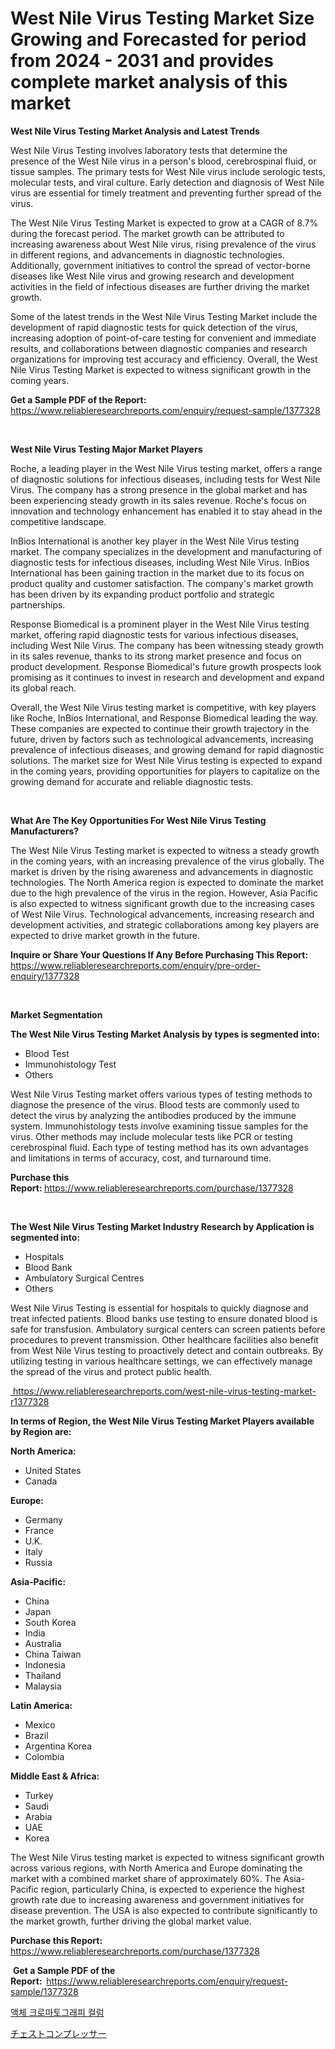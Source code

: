 <p><h1>West Nile Virus Testing Market Size Growing and Forecasted for period from 2024 - 2031 and provides complete market analysis of this market</h1></p><p><strong>West Nile Virus Testing Market Analysis and Latest Trends</strong></p>
<p><p>West Nile Virus Testing involves laboratory tests that determine the presence of the West Nile virus in a person's blood, cerebrospinal fluid, or tissue samples. The primary tests for West Nile virus include serologic tests, molecular tests, and viral culture. Early detection and diagnosis of West Nile virus are essential for timely treatment and preventing further spread of the virus.</p><p>The West Nile Virus Testing Market is expected to grow at a CAGR of 8.7% during the forecast period. The market growth can be attributed to increasing awareness about West Nile virus, rising prevalence of the virus in different regions, and advancements in diagnostic technologies. Additionally, government initiatives to control the spread of vector-borne diseases like West Nile virus and growing research and development activities in the field of infectious diseases are further driving the market growth.</p><p>Some of the latest trends in the West Nile Virus Testing Market include the development of rapid diagnostic tests for quick detection of the virus, increasing adoption of point-of-care testing for convenient and immediate results, and collaborations between diagnostic companies and research organizations for improving test accuracy and efficiency. Overall, the West Nile Virus Testing Market is expected to witness significant growth in the coming years.</p></p>
<p><strong>Get a Sample PDF of the Report:&nbsp;</strong> <a href="https://www.reliableresearchreports.com/enquiry/request-sample/1377328">https://www.reliableresearchreports.com/enquiry/request-sample/1377328</a></p>
<p>&nbsp;</p>
<p><strong>West Nile Virus Testing Major Market Players</strong></p>
<p><p>Roche, a leading player in the West Nile Virus testing market, offers a range of diagnostic solutions for infectious diseases, including tests for West Nile Virus. The company has a strong presence in the global market and has been experiencing steady growth in its sales revenue. Roche's focus on innovation and technology enhancement has enabled it to stay ahead in the competitive landscape.</p><p>InBios International is another key player in the West Nile Virus testing market. The company specializes in the development and manufacturing of diagnostic tests for infectious diseases, including West Nile Virus. InBios International has been gaining traction in the market due to its focus on product quality and customer satisfaction. The company's market growth has been driven by its expanding product portfolio and strategic partnerships.</p><p>Response Biomedical is a prominent player in the West Nile Virus testing market, offering rapid diagnostic tests for various infectious diseases, including West Nile Virus. The company has been witnessing steady growth in its sales revenue, thanks to its strong market presence and focus on product development. Response Biomedical's future growth prospects look promising as it continues to invest in research and development and expand its global reach.</p><p>Overall, the West Nile Virus testing market is competitive, with key players like Roche, InBios International, and Response Biomedical leading the way. These companies are expected to continue their growth trajectory in the future, driven by factors such as technological advancements, increasing prevalence of infectious diseases, and growing demand for rapid diagnostic solutions. The market size for West Nile Virus testing is expected to expand in the coming years, providing opportunities for players to capitalize on the growing demand for accurate and reliable diagnostic tests.</p></p>
<p>&nbsp;</p>
<p><strong>What Are The Key Opportunities For West Nile Virus Testing Manufacturers?</strong></p>
<p><p>The West Nile Virus Testing market is expected to witness a steady growth in the coming years, with an increasing prevalence of the virus globally. The market is driven by the rising awareness and advancements in diagnostic technologies. The North America region is expected to dominate the market due to the high prevalence of the virus in the region. However, Asia Pacific is also expected to witness significant growth due to the increasing cases of West Nile Virus. Technological advancements, increasing research and development activities, and strategic collaborations among key players are expected to drive market growth in the future.</p></p>
<p><strong>Inquire or Share Your Questions If Any Before Purchasing This Report:</strong> <a href="https://www.reliableresearchreports.com/enquiry/pre-order-enquiry/1377328">https://www.reliableresearchreports.com/enquiry/pre-order-enquiry/1377328</a></p>
<p>&nbsp;</p>
<p><strong>Market Segmentation</strong></p>
<p><strong>The West Nile Virus Testing Market Analysis by types is segmented into:</strong></p>
<p><ul><li>Blood Test</li><li>Immunohistology Test</li><li>Others</li></ul></p>
<p><p>West Nile Virus Testing market offers various types of testing methods to diagnose the presence of the virus. Blood tests are commonly used to detect the virus by analyzing the antibodies produced by the immune system. Immunohistology tests involve examining tissue samples for the virus. Other methods may include molecular tests like PCR or testing cerebrospinal fluid. Each type of testing method has its own advantages and limitations in terms of accuracy, cost, and turnaround time.</p></p>
<p><strong>Purchase this Report:&nbsp;</strong><a href="https://www.reliableresearchreports.com/purchase/1377328">https://www.reliableresearchreports.com/purchase/1377328</a></p>
<p>&nbsp;</p>
<p><strong>The West Nile Virus Testing Market Industry Research by Application is segmented into:</strong></p>
<p><ul><li>Hospitals</li><li>Blood Bank</li><li>Ambulatory Surgical Centres</li><li>Others</li></ul></p>
<p><p>West Nile Virus Testing is essential for hospitals to quickly diagnose and treat infected patients. Blood banks use testing to ensure donated blood is safe for transfusion. Ambulatory surgical centers can screen patients before procedures to prevent transmission. Other healthcare facilities also benefit from West Nile Virus testing to proactively detect and contain outbreaks. By utilizing testing in various healthcare settings, we can effectively manage the spread of the virus and protect public health.</p></p>
<p><a href="https://www.reliableresearchreports.com/west-nile-virus-testing-market-r1377328">&nbsp;https://www.reliableresearchreports.com/west-nile-virus-testing-market-r1377328</a></p>
<p><strong>In terms of Region, the West Nile Virus Testing Market Players available by Region are:</strong></p>
<p>
    <p> <strong> North America: </strong>
        <ul>
            <li>United States</li>
            <li>Canada</li>
        </ul>
        </p> 
    <p> <strong> Europe: </strong>
        <ul>
            <li>Germany</li>
            <li>France</li>
            <li>U.K.</li>
            <li>Italy</li>
            <li>Russia</li>
        </ul>
        </p> 
    <p> <strong> Asia-Pacific: </strong>
        <ul>
            <li>China</li>
            <li>Japan</li>
            <li>South Korea</li>
            <li>India</li>
            <li>Australia</li>
            <li>China Taiwan</li>
            <li>Indonesia</li>
            <li>Thailand</li>
            <li>Malaysia</li>
        </ul>
        </p> 
    <p> <strong> Latin America: </strong>
        <ul>
            <li>Mexico</li>
            <li>Brazil</li>
            <li>Argentina Korea</li>
            <li>Colombia</li>
        </ul>
        </p> 
    <p> <strong> Middle East & Africa: </strong>
        <ul>
            <li>Turkey</li>
            <li>Saudi</li>
            <li>Arabia</li>
            <li>UAE</li>
            <li>Korea</li>
        </ul>
    </p>
    </p>
<p><p>The West Nile Virus testing market is expected to witness significant growth across various regions, with North America and Europe dominating the market with a combined market share of approximately 60%. The Asia-Pacific region, particularly China, is expected to experience the highest growth rate due to increasing awareness and government initiatives for disease prevention. The USA is also expected to contribute significantly to the market growth, further driving the global market value.</p></p>
<p><strong>Purchase this Report: </strong><a href="https://www.reliableresearchreports.com/purchase/1377328">https://www.reliableresearchreports.com/purchase/1377328</a></p>
<p>&nbsp;<strong>Get a Sample PDF of the Report:&nbsp;&nbsp;</strong><a href="https://www.reliableresearchreports.com/enquiry/request-sample/1377328">https://www.reliableresearchreports.com/enquiry/request-sample/1377328</a></p>
<p><strong></strong></p>
<p><p><a href="https://github.com/laholand/Market-Research-Report-List-5/blob/main/34341411209.md">액체 크로마토그래피 컬럼</a></p><p><a href="https://github.com/mohamedbakry57/Market-Research-Report-List-5/blob/main/9737577185864.md">チェストコンプレッサー</a></p></p>